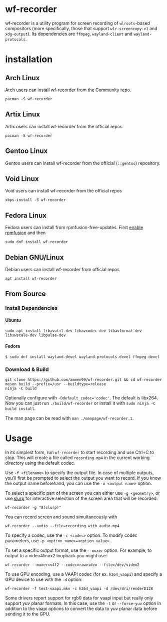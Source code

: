 # wf-recorder

wf-recorder is a utility program for screen recording of `wlroots`-based compositors (more specifically, those that support `wlr-screencopy-v1` and `xdg-output`). Its dependencies are `ffmpeg`, `wayland-client` and `wayland-protocols`.

# installation

## Arch Linux

Arch users can install wf-recorder from the Community repo.
```
pacman -S wf-recorder
```

## Artix Linux

Artix users can install wf-recorder from the official repos
```
pacman -S wf-recorder
```

## Gentoo Linux

Gentoo users can install wf-recorder from the official (`::gentoo`) repository.


## Void Linux

Void users can install wf-recorder from the official repos
```
xbps-install -S wf-recorder
```

## Fedora Linux

Fedora users can install from rpmfusion-free-updates. First [enable rpmfusion](https://rpmfusion.org/Configuration) and then
```
sudo dnf install wf-recorder
```

## Debian GNU/Linux

Debian users can install wf-recorder from official repos
```
apt install wf-recorder
```

## From Source
### Install Dependencies

#### Ubuntu
```
sudo apt install libavutil-dev libavcodec-dev libavformat-dev libswscale-dev libpulse-dev
```

#### Fedora
```
$ sudo dnf install wayland-devel wayland-protocols-devel ffmpeg-devel
```

### Download & Build
```
git clone https://github.com/ammen99/wf-recorder.git && cd wf-recorder
meson build --prefix=/usr --buildtype=release
ninja -C build
```
Optionally configure with `-Ddefault_codec='codec'`. The default is libx264. Now you can just run `./build/wf-recorder` or install it with `sudo ninja -C build install`.

The man page can be read with `man ./manpage/wf-recorder.1`.

# Usage
In its simplest form, run `wf-recorder` to start recording and use Ctrl+C to stop. This will create a file called `recording.mp4` in the current working directory using the default codec.

Use `-f <filename>` to specify the output file. In case of multiple outputs, you'll first be prompted to select the output you want to record. If you know the output name beforehand, you can use the `-o <output name>` option.

To select a specific part of the screen you can either use `-g <geometry>`, or use [slurp](https://github.com/emersion/slurp) for interactive selection of the screen area that will be recorded:

```
wf-recorder -g "$(slurp)"
```

You can record screen and sound simultaneously with

```
wf-recorder --audio --file=recording_with_audio.mp4
```

To specify a codec, use the `-c <codec>` option. To modify codec parameters, use `-p <option_name>=<option_value>`.

To set a specific output format, use the `--muxer` option. For example, to output to a video4linux2 loopback you might use:
```
wf-recorder --muxer=v4l2 --codec=rawvideo --file=/dev/video2
```

To use GPU encoding, use a VAAPI codec (for ex. `h264_vaapi`) and specify a GPU device to use with the `-d` option:
```
wf-recorder -f test-vaapi.mkv -c h264_vaapi -d /dev/dri/renderD128
```
Some drivers report support for rgb0 data for vaapi input but really only support yuv planar formats. In this case, use the `-t` or `--force-yuv` option in addition to the vaapi options to convert the data to yuv planar data before sending it to the GPU.
